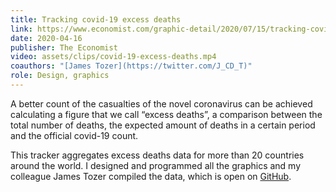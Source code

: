 ```yaml
---
title: Tracking covid-19 excess deaths
link: https://www.economist.com/graphic-detail/2020/07/15/tracking-covid-19-excess-deaths-across-countries
date: 2020-04-16
publisher: The Economist
video: assets/clips/covid-19-excess-deaths.mp4
coauthors: "[James Tozer](https://twitter.com/J_CD_T)"
role: Design, graphics
---
```


A better count of the casualties of the novel coronavirus can be achieved calculating a figure that we call “excess deaths”, a comparison between the total number of deaths, the expected amount of deaths in a certain period and the official covid-19 count.

This tracker aggregates excess deaths data for more than 20 countries around the world. I designed and programmed all the graphics and my colleague James Tozer compiled the data, which is open on [GitHub](https://github.com/TheEconomist/covid-19-excess-deaths-tracker).